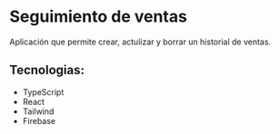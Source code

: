 # Seguimiento de ventas
Aplicación que permite crear, actulizar y borrar un historial de ventas.

## Tecnologias:
- TypeScript
- React
- Tailwind
- Firebase
